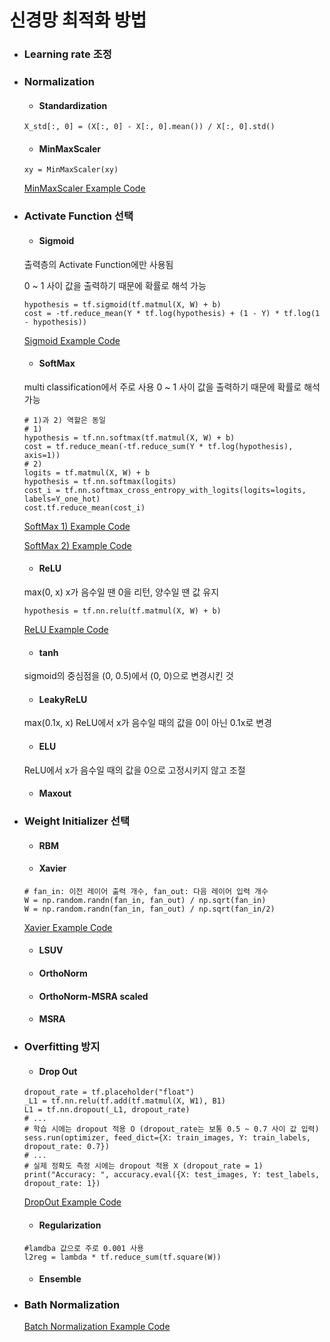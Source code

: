 # **신경망 최적화 방법**

* ### Learning rate 조정

* ### Normalization
  * #### Standardization
  ```
  X_std[:, 0] = (X[:, 0] - X[:, 0].mean()) / X[:, 0].std()
  ```
  * #### MinMaxScaler
  ```
  xy = MinMaxScaler(xy)
  ```
  [MinMaxScaler Example Code](https://github.com/hunkim/DeepLearningZeroToAll/blob/master/lab-07-3-linear_regression_min_max.py "GitHub")

* ### Activate Function 선택
  * #### Sigmoid
  출력층의 Activate Function에만 사용됨

  0 ~ 1 사이 값을 출력하기 때문에 확률로 해석 가능
  ``` 
  hypothesis = tf.sigmoid(tf.matmul(X, W) + b)
  cost = -tf.reduce_mean(Y * tf.log(hypothesis) + (1 - Y) * tf.log(1 - hypothesis))
  ```
  [Sigmoid Example Code](https://github.com/hunkim/DeepLearningZeroToAll/blob/master/lab-05-1-logistic_regression.py "GitHub")
  * #### SoftMax
  multi classification에서 주로 사용
  0 ~ 1 사이 값을 출력하기 때문에 확률로 해석 가능
  ```
  # 1)과 2) 역할은 동일
  # 1)
  hypothesis = tf.nn.softmax(tf.matmul(X, W) + b)
  cost = tf.reduce_mean(-tf.reduce_sum(Y * tf.log(hypothesis), axis=1))
  # 2)
  logits = tf.matmul(X, W) + b
  hypothesis = tf.nn.softmax(logits)
  cost_i = tf.nn.softmax_cross_entropy_with_logits(logits=logits, labels=Y_one_hot)
  cost.tf.reduce_mean(cost_i)
  ```
  [SoftMax 1) Example Code](https://github.com/hunkim/DeepLearningZeroToAll/blob/master/lab-06-1-softmax_classifier.py "GitHub")

  [SoftMax 2) Example Code](https://github.com/hunkim/DeepLearningZeroToAll/blob/master/lab-06-2-softmax_zoo_classifier.py "GitHub")
  * #### ReLU
  max(0, x)
  x가 음수일 땐 0을 리턴, 양수일 땐 값 유지
  ```
  hypothesis = tf.nn.relu(tf.matmul(X, W) + b)
  ```
  [ReLU Example Code](https://github.com/hunkim/DeepLearningZeroToAll/blob/master/lab-10-2-mnist_nn.py "GitHub")
  * #### tanh
  sigmoid의 중심점을 (0, 0.5)에서 (0, 0)으로 변경시킨 것
  * #### LeakyReLU
  max(0.1x, x)
  ReLU에서 x가 음수일 때의 값을 0이 아닌 0.1x로 변경
  * #### ELU
  ReLU에서 x가 음수일 때의 값을 0으로 고정시키지 않고 조절
  * #### Maxout

* ### Weight Initializer 선택
  * #### RBM
  * #### Xavier
  ```
  # fan_in: 이전 레이어 출력 개수, fan_out: 다음 레이어 입력 개수
  W = np.random.randn(fan_in, fan_out) / np.sqrt(fan_in)
  W = np.random.randn(fan_in, fan_out) / np.sqrt(fan_in/2)
  ```
  [Xavier Example Code](https://github.com/hunkim/DeepLearningZeroToAll/blob/master/lab-10-3-mnist_nn_xavier.py "GitHub")
  * #### LSUV
  * #### OrthoNorm
  * #### OrthoNorm-MSRA scaled
  * #### MSRA

* ### Overfitting 방지
  * #### Drop Out
  ```
  dropout_rate = tf.placeholder("float")
  _L1 = tf.nn.relu(tf.add(tf.matmul(X, W1), B1)
  L1 = tf.nn.dropout(_L1, dropout_rate)
  # ...
  # 학습 시에는 dropout 적용 O (dropout_rate는 보통 0.5 ~ 0.7 사이 값 입력)
  sess.run(optimizer, feed_dict={X: train_images, Y: train_labels, dropout_rate: 0.7})
  # ...
  # 실제 정확도 측정 시에는 dropout 적용 X (dropout_rate = 1)
  print("Accuracy: ", accuracy.eval({X: test_images, Y: test_labels, dropout_rate: 1})
  ```
  [DropOut Example Code](https://github.com/hunkim/DeepLearningZeroToAll/blob/master/lab-10-5-mnist_nn_dropout.py "GitHub")
  * #### Regularization
  ```
  #lamdba 값으로 주로 0.001 사용
  l2reg = lambda * tf.reduce_sum(tf.square(W))
  ```
  * #### Ensemble

* ### Bath Normalization
  [Batch Normalization Example Code](https://github.com/hunkim/DeepLearningZeroToAll/blob/master/lab-10-6-mnist_nn_batchnorm.ipynb "GitHub")

